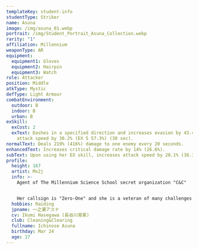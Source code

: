 ```yaml
---
templateKey: student-info
studentType: Striker
name: Asuna
image: /img/asuna_01.webp
portrait: /img/Student_Portrait_Asuna_Collection.webp
rarity: "1"
affiliation: Millennium
weaponType: AR
equipment:
  equipment1: Gloves
  equipment2: Hairpin
  equipment3: Watch
role: Attacker
position: Middle
atkType: Mystic
defType: Light Armour
combatEnvironment:
  outdoor: B
  indoor: B
  urban: B
exSkill:
  exCost: 2
  exText: Dashes in a specified direction and increases evasion by 43.4% and
    attack speed by 30.2% (EX 5 57.3%) (30 sec).
normalText: Deals 219% (416%) damage to one enemy every 20 seconds.
enhancedText: Increases critical damage rate by 14% (26.6%).
subText: Upon using her EX skill, increases attack speed by 20.1% (38.3%) (30 sec).
profile:
  height: 167
  artist: Mx2j
  info: >-
    Agent of The Millennium Science School secret organization "C&C"


    Her callsign is "Zero-One" and she is a veteran of many challenges with her exceptional animal sense and intuition. There are many behaviors that are difficult to understand during the mission, such as trusting people without permission and revealing their identities, and destroying everything suspicious, but the end result is always a good one.
  hobbies: Raiding
  jpname: 一之瀬アスナ
  cv: Ikumi Hasegawa (長谷川育美)
  club: Cleaning&Clearing
  fullname: Ichinose Asuna
  birthday: Mar 24
  age: 17
---
```


